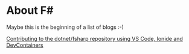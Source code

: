 # About F#

Maybe this is the beginning of a list of blogs :-)

[Contributing to the dotnet/fsharp repository using VS Code, Ionide and DevContainers](ContributingToFSharpUsingVSCodeIonideDevContainersOctober2023.md)
